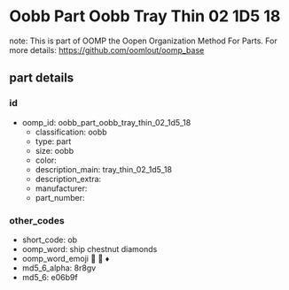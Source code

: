# Oobb Part Oobb Tray Thin 02 1D5 18  

note: This is part of OOMP the Oopen Organization Method For Parts. For more details: https://github.com/oomlout/oomp_base

##  part details





### id
* oomp_id: oobb_part_oobb_tray_thin_02_1d5_18
  * classification: oobb
  * type: part
  * size: oobb
  * color: 
  * description_main: tray_thin_02_1d5_18
  * description_extra: 
  * manufacturer: 
  * part_number: 

### other_codes
* short_code: ob
* oomp_word: ship chestnut diamonds
* oomp_word_emoji :ship: :chestnut: :diamonds:
* md5_6_alpha: 8r8gv
* md5_6: e06b9f